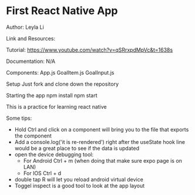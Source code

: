 # First React Native App

Author: Leyla Li

Link and Resources:

Tutorial: https://www.youtube.com/watch?v=qSRrxpdMpVc&t=1638s


Documentation:
N/A

Components:
App.js
GoalItem.js
GoalInput.js

Setup
Just fork and clone down the repository

Starting the app
npm install
npm start

This is a practice for learning react native

Some tips:
* Hold Ctrl and click on a component will bring you to the file that exports the component
* Add a console.log('it is re-rendered') right after the useState hook line would be a great place to see if the data is updated
* open the device debugging tool:
  * For Android Ctrl + m (when doing that make sure expo page is on LAN)
  * For IOS Ctrl + d
* double tap R will let you reload android virtual device
* Toggel inspect is a good tool to look at the app layout